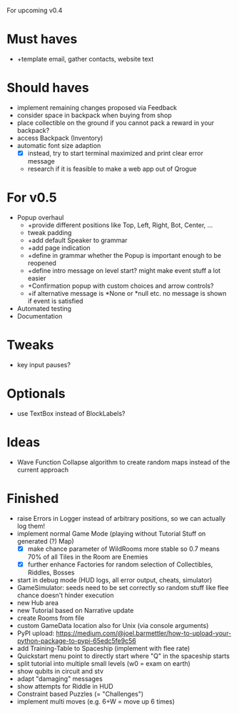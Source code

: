 For upcoming v0.4

# Must haves #
- +template email, gather contacts, website text

# Should haves #
- implement remaining changes proposed via Feedback
- consider space in backpack when buying from shop
- place collectible on the ground if you cannot pack a reward in your backpack?
- access Backpack (Inventory)
- automatic font size adaption
  - [x] instead, try to start terminal maximized and print clear error message
  - research if it is feasible to make a web app out of Qrogue

# For v0.5 #
- Popup overhaul
  - +provide different positions like Top, Left, Right, Bot, Center, ...
  - tweak padding
  - +add default Speaker to grammar
  - +add page indication
  - +define in grammar whether the Popup is important enough to be reopened
  - +define intro message on level start? might make event stuff a lot easier
  - +Confirmation popup with custom choices and arrow controls?
  - +if alternative message is *None or *null etc. no message is shown if event is satisfied
- Automated testing
- Documentation

# Tweaks #
- key input pauses?

# Optionals #
- use TextBox instead of BlockLabels?


# Ideas #
- Wave Function Collapse algorithm to create random maps instead of the current approach

# Finished #
- raise Errors in Logger instead of arbitrary positions, so we can actually log them!
- implement normal Game Mode (playing without Tutorial Stuff on generated (?) Map)
  - [x] make chance parameter of WildRooms more stable so 0.7 means 70% of 
  all Tiles in the Room are Enemies
  - [x] further enhance Factories for random selection of Collectibles, Riddles, Bosses 
- start in debug mode (HUD logs, all error output, cheats, simulator)
- GameSimulator: seeds need to be set correctly so random stuff like flee chance doesn't hinder execution
- new Hub area
- new Tutorial based on Narrative update
- create Rooms from file
- custom GameData location also for Unix (via console arguments)
- PyPI upload:
https://medium.com/@joel.barmettler/how-to-upload-your-python-package-to-pypi-65edc5fe9c56
- add Training-Table to Spaceship (implement with flee rate)
- Quickstart menu point to directly start where "Q" in the spaceship starts
- split tutorial into multiple small levels (w0 = exam on earth)
- show qubits in circuit and stv
- adapt "damaging" messages
- show attempts for Riddle in HUD
- Constraint based Puzzles (= "Challenges")
- implement multi moves (e.g. 6+W = move up 6 times)
